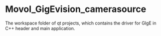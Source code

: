 Movol_GigEvision_camerasource
=============================

The workspace folder of qt projects, which contains the driver for GIgE in C++ header and main application.
